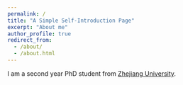 ```yaml
---
permalink: /
title: "A Simple Self-Introduction Page"
excerpt: "About me"
author_profile: true
redirect_from: 
  - /about/
  - /about.html
---
```


I am a second year PhD student from [Zhejiang University](https://zju.edu.cn).

